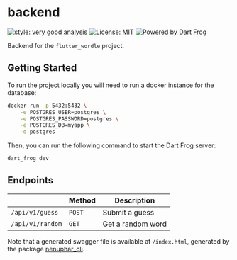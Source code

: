 # backend

[![style: very good analysis][very_good_analysis_badge]][very_good_analysis_link]
[![License: MIT][license_badge]][license_link]
[![Powered by Dart Frog](https://img.shields.io/endpoint?url=https://tinyurl.com/dartfrog-badge)](https://dartfrog.vgv.dev)

Backend for the `flutter_wordle` project.

[license_badge]: https://img.shields.io/badge/license-MIT-blue.svg
[license_link]: https://opensource.org/licenses/MIT
[very_good_analysis_badge]: https://img.shields.io/badge/style-very_good_analysis-B22C89.svg
[very_good_analysis_link]: https://pub.dev/packages/very_good_analysis

## Getting Started

To run the project locally you will need to run a docker instance for the database:

```bash
docker run -p 5432:5432 \
    -e POSTGRES_USER=postgres \
    -e POSTGRES_PASSWORD=postgres \
    -e POSTGRES_DB=myapp \
    -d postgres
```

Then, you can run the following command to start the Dart Frog server:

```bash
dart_frog dev
```

## Endpoints

|   | Method | Description |
|---|--------|-------------|
| `/api/v1/guess` | `POST` | Submit a guess |
| `/api/v1/random` | `GET` | Get a random word |

Note that a generated swagger file is available at `/index.html`, generated by the package [nenuphar_cli](https://pub.dev/packages/nenuphar_cli).

